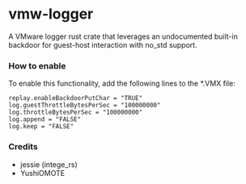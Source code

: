 # vmw-logger
A VMware logger rust crate that leverages an undocumented built-in backdoor for guest-host interaction with no_std support.

### How to enable
To enable this functionality, add the following lines to the *.VMX file:
```
replay.enableBackdoorPutChar = "TRUE"
log.guestThrottleBytesPerSec = "100000000"
log.throttleBytesPerSec = "100000000"
log.append = "FALSE"
log.keep = "FALSE"
```

### Credits
- jessie (intege_rs)
- YushiOMOTE
